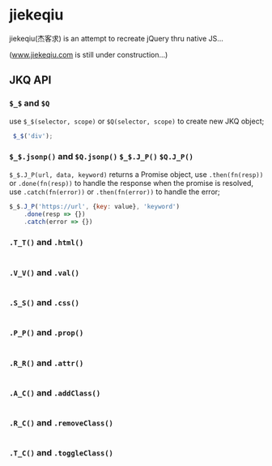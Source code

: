 # jiekeqiu

jiekeqiu(杰客求) is an attempt to recreate jQuery thru native JS...

(www.jiekeqiu.com is still under construction...)

## JKQ API

### `$_$` and `$Q`

use `$_$(selector, scope)` or `$Q(selector, scope)` to create new JKQ object;

```js
 $_$('div');
```

### `$_$.jsonp()` and `$Q.jsonp()` `$_$.J_P()` `$Q.J_P()`

`$_$.J_P(url, data, keyword)` returns a Promise object,
use `.then(fn(resp))` or `.done(fn(resp))` to handle the response when the promise is resolved,
use `.catch(fn(error))` or `.then(fn(error))` to handle the error;

```js
$_$.J_P('https://url', {key: value}, 'keyword')
    .done(resp => {})
    .catch(error => {})
```

### `.T_T()` and `.html()`

```js

```

### `.V_V()` and `.val()`

```js

```

### `.S_S()` and `.css()`

```js

```

### `.P_P()` and `.prop()`

```js

```

### `.R_R()` and `.attr()`

```js

```

### `.A_C()` and `.addClass()`

```js

```

### `.R_C()` and `.removeClass()`

```js

```

### `.T_C()` and `.toggleClass()`

```js

```